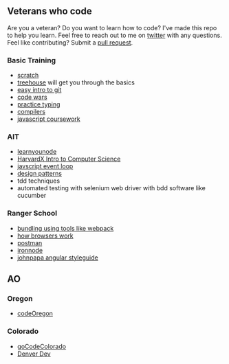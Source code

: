 ## Veterans who code

Are you a veteran? Do you want to learn how to code? I've made this repo to help you learn. Feel free to reach out to me on [twitter](https://twitter.com/stephenprintup) with any questions. Feel like contributing? Submit a [pull request](https://help.github.com/articles/using-pull-requests/). 

### Basic Training
* [scratch](https://scratch.mit.edu/)
* [treehouse](https://teamtreehouse.com/home) will get you through the basics
* [easy intro to git](https://try.github.io/levels/1/challenges/1)
* [code wars](https://www.codewars.com/users/sign_in)
* [practice typing](https://typing.io/)
* [compilers](https://www.youtube.com/watch?v=CSZLNYF4Klo&index=2&list=PLhQjrBD2T381NKQHUCTezeyCYzbnN4GjC)
* [javascript coursework](http://portlandcodeschool.github.io/jse/curriculum/)

### AIT
* [learnyounode](https://github.com/workshopper/learnyounode)
* [HarvardX Intro to Computer Science](https://courses.edx.org/courses/course-v1:HarvardX+CS50+X/info)
* [javscript event loop](https://vimeo.com/96425312?ref=tw-share)
* [design patterns](https://sourcemaking.com/design_patterns)
* tdd techniques 
* automated testing with selenium web driver with bdd software like cucumber

### Ranger School
* [bundling using tools like webpack](http://webpack.github.io/docs/tutorials/getting-started/)
* [how browsers work](https://vimeo.com/44182484?ref=tw-share)
* [postman](https://www.getpostman.com/)
* [ironnode](https://github.com/s-a/iron-node)
* [johnpapa angular styleguide](https://github.com/johnpapa/angular-styleguide)


## AO

### Oregon
* [codeOregon](http://codeoregon.org/)

### Colorado
* [goCodeColorado](http://gocode.colorado.gov/)
* [Denver Dev](http://denverdevs.org/)